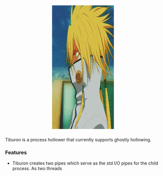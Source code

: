 <h1 align="center">
<br>
<img src="Tier.PNG", width="200" height="400">
<br>
</h1>

Tiburon is a process hollower that currently supports ghostly hollowing. 


### Features

- Tiburon creates two pipes which serve as the std I/O pipes for the child process. As two threads
